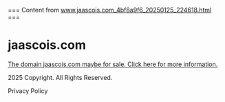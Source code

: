 === Content from www.jaascois.com_4bf8a9f6_20250125_224618.html ===


# jaascois.com

 [The domain jaascois.com maybe for sale. Click here for more information.](http://InquiryGrid.com/sk-domsale.php?dom=jaascois.com&eds=YnJva2VyYWdlQHNrZW56by5jb20%3D&_isk_=7444&_sndsd_=1)

2025 Copyright. All Rights Reserved.

Privacy Policy


